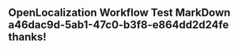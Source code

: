 <properties
ms.topic="hero-topic"
ms.test1="hero-topic"
ms.test2="test"/>

## OpenLocalization Workflow Test MarkDown a46dac9d-5ab1-47c0-b3f8-e864dd2d24fe thanks!
